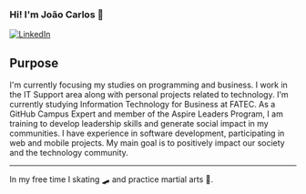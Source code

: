 ### Hi! I'm João Carlos 🚩 

[![LinkedIn](https://img.shields.io/badge/LinkedIn-0077B5?style=for-the-badge&logo=linkedin&logoColor=white)](https://www.linkedin.com/in/jo%C3%A3o-carlos-barsanelli-5b11bb1a1/?originalSubdomain=br)


<!-- ![João Carlos GitHub stats](https://github-readme-stats.vercel.app/api?username=jocarsbarsa&show_icons=true&theme=dracula) -->

## Purpose

I'm currently focusing my studies on programming and business.
I work in the IT Support area along with personal projects related to technology.
I'm currently studying Information Technology for Business at FATEC. As a GitHub Campus Expert and member of the Aspire Leaders Program, I am training to develop leadership skills and generate social impact in my communities. I have experience in software development, participating in web and mobile projects.
My main goal is to positively impact our society and the technology community.

---
In my free time I skating 🛹 and practice martial arts 🥋.



